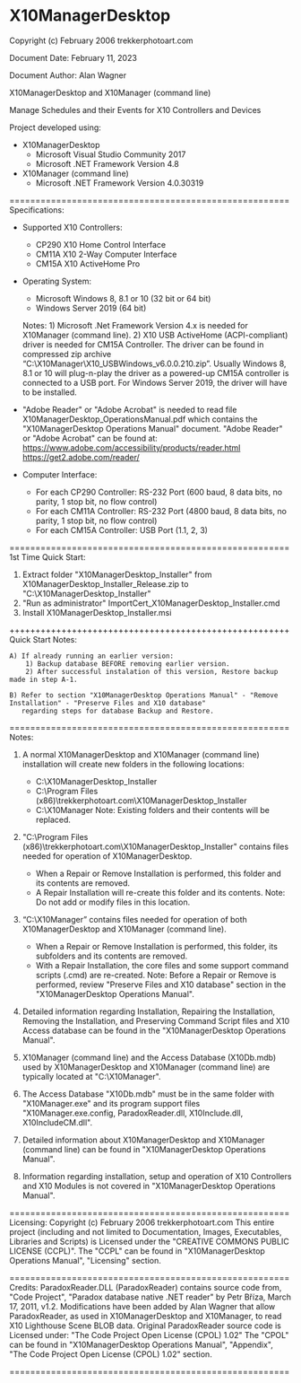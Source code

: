 # X10ManagerDesktop

Copyright (c) February 2006 trekkerphotoart.com

Document Date: February 11, 2023

Document Author: Alan Wagner

X10ManagerDesktop and X10Manager (command line)

Manage Schedules and their Events for X10 Controllers and Devices

Project developed using:
- X10ManagerDesktop
	- Microsoft Visual Studio Community 2017
	- Microsoft .NET Framework Version 4.8
- X10Manager (command line)
	- Microsoft .NET Framework Version 4.0.30319

======================================================
Specifications:

- Supported X10 Controllers:
	- CP290 X10 Home Control Interface
	- CM11A X10 2-Way Computer Interface
	- CM15A X10 ActiveHome Pro

- Operating System:
	- Microsoft Windows 8, 8.1 or 10 (32 bit or 64 bit)
	- Windows Server 2019 (64 bit)
	
	Notes:
		1)	Microsoft .Net Framework Version 4.x is needed for X10Manager (command line).
		2)	X10 USB ActiveHome (ACPI-compliant) driver is needed for CM15A Controller.
			The driver can be found in compressed zip archive “C:\X10Manager\X10_USBWindows_v6.0.0.210.zip”.
			Usually Windows 8, 8.1 or 10 will plug-n-play the driver as a powered-up CM15A controller
			is connected to a USB port.
			For Windows Server 2019, the driver will have to be installed.

- "Adobe Reader" or "Adobe Acrobat" is needed to read file X10ManagerDesktop_OperationsManual.pdf which contains the "X10ManagerDesktop Operations Manual" document.
  "Adobe Reader" or "Adobe Acrobat" can be found at:
		https://www.adobe.com/accessibility/products/reader.html
		https://get2.adobe.com/reader/ 

- Computer Interface:
	- For each CP290 Controller: RS-232 Port (600 baud, 8 data bits, no parity, 1 stop bit, no flow control)
	- For each CM11A Controller: RS-232 Port (4800 baud, 8 data bits, no parity, 1 stop bit, no flow control)
	- For each CM15A Controller: USB Port (1.1, 2, 3)

======================================================
1st Time Quick Start:

1) Extract folder "X10ManagerDesktop_Installer" from X10ManagerDesktop_Installer_Release.zip to "C:\X10ManagerDesktop_Installer"
2) "Run as administrator" ImportCert_X10ManagerDesktop_Installer.cmd
3) Install X10ManagerDesktop_Installer.msi

++++++++++++++++++++++++++++++++++++++++++++++++++++++
Quick Start Notes:

	A) If already running an earlier version:
		1) Backup database BEFORE removing earlier version.
		2) After successful instalation of this version, Restore backup made in step A-1.
	
	B) Refer to section "X10ManagerDesktop Operations Manual" - "Remove Installation" - "Preserve Files and X10 database" 
	   regarding steps for database Backup and Restore.
	
======================================================
Notes:

1)	A normal X10ManagerDesktop and X10Manager (command line) installation will create new folders in the following locations:
	- C:\X10ManagerDesktop_Installer
	- C:\Program Files (x86)\trekkerphotoart.com\X10ManagerDesktop_Installer
	- C:\X10Manager
	Note: Existing folders and their contents will be replaced.
	
2)	"C:\Program Files (x86)\trekkerphotoart.com\X10ManagerDesktop_Installer" contains files needed for operation of X10ManagerDesktop.
	- When a Repair or Remove Installation is performed, this folder and its contents are removed.
	- A Repair Installation will re-create this folder and its contents.
	Note: Do not add or modify files in this location.
	
3)	“C:\X10Manager” contains files needed for operation of both X10ManagerDesktop and X10Manager (command line).
	- When a Repair or Remove Installation is performed, this folder, its subfolders and its contents are removed.
	- With a Repair Installation, the core files and some support command scripts (.cmd) are re-created.
	Note: Before a Repair or Remove is performed, review "Preserve Files and X10 database" section in the "X10ManagerDesktop Operations Manual".

4)	Detailed information regarding Installation, Repairing the Installation, Removing the Installation,
	and Preserving Command Script files and X10 Access database can be found in the "X10ManagerDesktop Operations Manual".
	
5)	X10Manager (command line) and the Access Database (X10Db.mdb) used by X10ManagerDesktop and X10Manager (command line) are typically located at "C:\X10Manager".

6)	The Access Database "X10Db.mdb" must be in the same folder with "X10Manager.exe" and its program support files 
	"X10Manager.exe.config, ParadoxReader.dll, X10Include.dll, X10IncludeCM.dll".
	
7)	Detailed information about X10ManagerDesktop and X10Manager (command line) can be found in "X10ManagerDesktop Operations Manual".

8)	Information regarding installation, setup and operation of X10 Controllers and X10 Modules is not covered in "X10ManagerDesktop Operations Manual".

======================================================
Licensing:
Copyright (c) February 2006 trekkerphotoart.com
This entire project (including and not limited to Documentation, Images, Executables, Libraries and Scripts) is Licensed under the "CREATIVE COMMONS PUBLIC LICENSE (CCPL)".
The "CCPL" can be found in "X10ManagerDesktop Operations Manual", "Licensing" section.

======================================================
Credits:
ParadoxReader.DLL (ParadoxReader) contains source code from, "Code Project", "Paradox database native .NET reader" by Petr Bříza, March 17, 2011, v1.2.
Modifications have been added by Alan Wagner that allow ParadoxReader, as used in X10ManagerDesktop and X10Manager, to read X10 Lighthouse Scene BLOB data.
Original ParadoxReader source code is Licensed under: "The Code Project Open License (CPOL) 1.02"
The "CPOL" can be found in "X10ManagerDesktop Operations Manual", "Appendix", "The Code Project Open License (CPOL) 1.02" section.

======================================================
